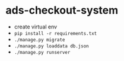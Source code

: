 # ads-checkout-system

- create virtual env
- ```pip install -r requirements.txt```
- ```./manage.py migrate```
- ```./manage.py loaddata db.json```
- ```./manage.py runserver```
